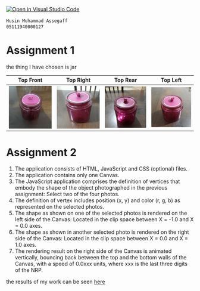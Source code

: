 [![Open in Visual Studio Code](https://classroom.github.com/assets/open-in-vscode-f059dc9a6f8d3a56e377f745f24479a46679e63a5d9fe6f495e02850cd0d8118.svg)](https://classroom.github.com/online_ide?assignment_repo_id=5665820&assignment_repo_type=AssignmentRepo)

```
Husin Muhammad Assegaff 
05111940000127
```

# Assignment 1

the thing I have chosen is jar

|Top Front|Top Right|Top Rear|Top Left| 
|:-:|:-:|:-:|:-:|
|![TopFront](jar/topfront.jpg)|![TopRight](jar/topright.jpg)|![TopRear](jar/toprear.jpg) |![TopLeft](jar/topleft.jpg)|


# Assignment 2

1. The application consists of HTML, JavaScript and CSS (optional) files.
2. The application contains only one Canvas.
3. The JavaScript application comprises the definition of vertices that embody the shape of the object photographed in the previous assignment: Select two of the four photos.
4. The definition of vertex includes position (x, y) and color (r, g, b) as represented on the selected photos.
5. The shape as shown on one of the selected photos is rendered on the left side of the Canvas: Located in the clip space between X = -1.0 and X = 0.0 axes.
6. The shape as shown in another selected photo is rendered on the right side of the Canvas: Located in the clip space between X = 0.0 and X = 1.0 axes.
7. The rendering result on the right side of the Canvas is animated vertically, bouncing back between the top and the bottom walls of the Canvas, with a speed of 0.0xxx units, where xxx is the last three digits of the NRP.



the results of my work can be seen [here](https://cg2021e.github.io/assignment-1-husinassegaff/)

